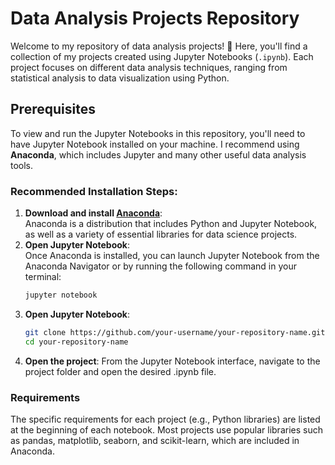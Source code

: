 # Data Analysis Projects Repository

Welcome to my repository of data analysis projects! 🚀 Here, you'll find a collection of my projects created using Jupyter Notebooks (`.ipynb`). Each project focuses on different data analysis techniques, ranging from statistical analysis to data visualization using Python.

## Prerequisites

To view and run the Jupyter Notebooks in this repository, you'll need to have Jupyter Notebook installed on your machine. I recommend using **Anaconda**, which includes Jupyter and many other useful data analysis tools.

### Recommended Installation Steps:

1. **Download and install [Anaconda](https://www.anaconda.com/products/distribution)**:  
   Anaconda is a distribution that includes Python and Jupyter Notebook, as well as a variety of essential libraries for data science projects.
2. **Open Jupyter Notebook**:  
   Once Anaconda is installed, you can launch Jupyter Notebook from the Anaconda Navigator or by running the following command in your terminal:
   ```bash
   jupyter notebook
3. **Open Jupyter Notebook**:
   ```bash
   git clone https://github.com/your-username/your-repository-name.git
   cd your-repository-name
4. **Open the project**:
   From the Jupyter Notebook interface, navigate to the project folder and open the desired .ipynb file.

### Requirements
The specific requirements for each project (e.g., Python libraries) are listed at the beginning of each notebook. Most projects use popular libraries such as pandas, matplotlib, seaborn, and scikit-learn, which are included in Anaconda.
